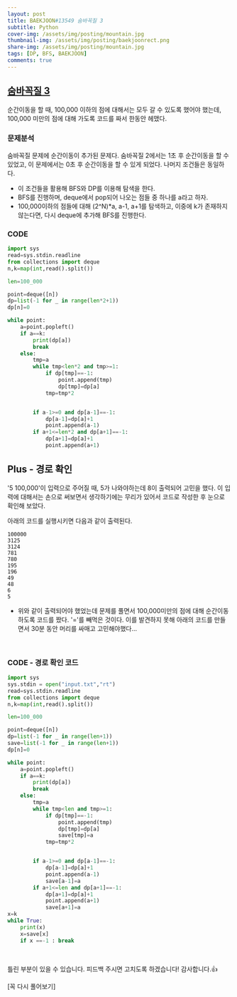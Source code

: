```yaml
---
layout: post
title: BAEKJOON#13549 숨바꼭질 3
subtitle: Python
cover-img: /assets/img/posting/mountain.jpg
thumbnail-img: /assets/img/posting/baekjoonrect.png
share-img: /assets/img/posting/mountain.jpg
tags: [DP, BFS, BAEKJOON]
comments: true
---
```


## [숨바꼭질 3](https://www.acmicpc.net/problem/13549)

순간이동을 할 때, 100,000 이하의 점에 대해서는 모두 갈 수 있도록 했어야 했는데, 100,000 미만의 점에 대해 가도록 코드를 짜서 한동안 헤맸다.

### 문제분석

숨바꼭질 문제에 순간이동이 추가된 문제다. 숨바꼭질 2에서는 1초 후 순간이동을 할 수 있었고, 이 문제에서는 0초 후 순간이동을 할 수 있게 되었다. 나머지 조건들은 동일하다.

- 이 조건들을 활용해 BFS와 DP를 이용해 탐색을 한다.
- BFS를 진행하며, deque에서 pop되어 나오는 점들 중 하나를 a라고 하자.
- 100,000이하의 점들에 대해 (2^N)\*a, a-1, a+1를 탐색하고, 이중에 k가 존재하지 않는다면, 다시 deque에 추가해 BFS를 진행한다.

### CODE

```python
import sys
read=sys.stdin.readline
from collections import deque
n,k=map(int,read().split())

len=100_000

point=deque([n])
dp=list(-1 for _ in range(len*2+1))
dp[n]=0

while point:
    a=point.popleft()
    if a==k:
        print(dp[a])
        break
    else:
        tmp=a
        while tmp<len*2 and tmp>=1:
            if dp[tmp]==-1:
                point.append(tmp)
                dp[tmp]=dp[a]
            tmp=tmp*2


        if a-1>=0 and dp[a-1]==-1:
            dp[a-1]=dp[a]+1
            point.append(a-1)
        if a+1<=len*2 and dp[a+1]==-1:
            dp[a+1]=dp[a]+1
            point.append(a+1)
```

## Plus - 경로 확인

'5 100,000'이 입력으로 주어질 때, 5가 나와야하는데 8이 출력되어 고민을 했다.
이 입력에 대해서는 손으로 써보면서 생각하기에는 무리가 있어서 코드로 작성한 후 눈으로 확인해 보았다.

아래의 코드를 실행시키면 다음과 같이 출력된다.

```
100000
3125
3124
781
780
195
196
49
48
6
5
```

- 위와 같이 출력되어야 했었는데 문제를 풀면서 100,000미만의 점에 대해 순간이동 하도록 코드를 짰다. '='를 빼먹은 것이다. 이를 발견하지 못해 아래의 코드를 만들면서 30분 동안 머리를 싸매고 고민해야했다...

<br>

### CODE - 경로 확인 코드

```python
import sys
sys.stdin = open("input.txt","rt")
read=sys.stdin.readline
from collections import deque
n,k=map(int,read().split())

len=100_000

point=deque([n])
dp=list(-1 for _ in range(len+1))
save=list(-1 for _ in range(len+1))
dp[n]=0

while point:
    a=point.popleft()
    if a==k:
        print(dp[a])
        break
    else:
        tmp=a
        while tmp<len and tmp>=1:
            if dp[tmp]==-1:
                point.append(tmp)
                dp[tmp]=dp[a]
                save[tmp]=a
            tmp=tmp*2


        if a-1>=0 and dp[a-1]==-1:
            dp[a-1]=dp[a]+1
            point.append(a-1)
            save[a-1]=a
        if a+1<=len and dp[a+1]==-1:
            dp[a+1]=dp[a]+1
            point.append(a+1)
            save[a+1]=a
x=k
while True:
    print(x)
    x=save[x]
    if x ==-1 : break
```

<br>

틀린 부분이 있을 수 있습니다. 피드백 주시면 고치도록 하겠습니다!
감사합니다.👍

[꼭 다시 풀어보기]
<br>
<br>

